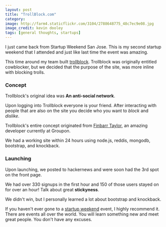 ```yaml
---
layout: post
title: "TrollBlock.com"
category:
image: http://farm4.staticflickr.com/3104/2788648775_48c7ec9e08.jpg
image_credit: kevin dooley
tags: [general thoughts, startups]
---
```

I just came back from Startup Weekend San Jose. This is my second startup weekend that I attended and just like last time the event was amazing.

This time around my team built [trollblock](http://trollblock.com). Trollblock was originally entitled cowblocker, but we decided that the purpose of the site, was more inline with blocking trolls.

### Concept
Trollblock's original idea was **An anti-social network**. 

Upon logging into Trollblock everyone is your friend. After interacting with people that are also on the site you decide who you want to *block* and *dislike*.

Trollblock's entire concept originated from [Finbarr Taylor](http://finbarrtaylor.com/), an amazing developer currently at Groupon.

We had a working site within 24 hours using node.js, reddis, mongodb, bootstrap, and knockback.

### Launching
Upon launching, we posted to hackernews and were soon had the 3rd spot on the front page.

We had over 330 signups in the first hour and 150 of those users stayed on for over an hour! Talk about great **stickyness**.

We didn't win, but I personally learned a lot about bootstrap and knockback.

If you haven't ever gone to a [startup weekend](http://startupweekend.com) event, I highly recommend it. There are events all over the world. You will learn something new and meet great people. You don't have any excuses.
